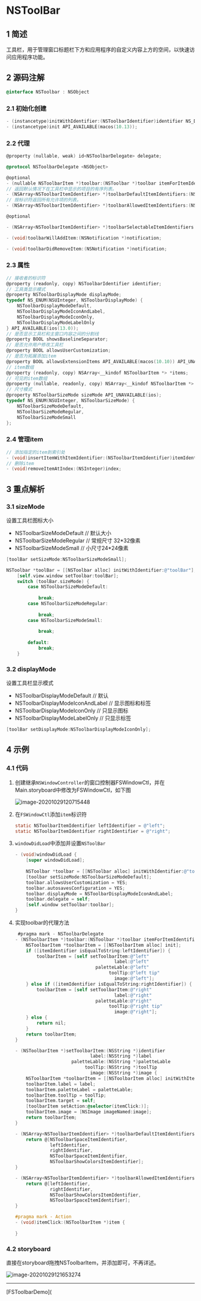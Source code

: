 # NSToolBar

## 1 简述

工具栏，用于管理窗口标题栏下方和应用程序的自定义内容上方的空间，以快速访问应用程序功能。

## 2 源码注解

```objective-c
@interface NSToolbar : NSObject
```

### 2.1 **初始化创建**

```objective-c
- (instancetype)initWithIdentifier:(NSToolbarIdentifier)identifier NS_DESIGNATED_INITIALIZER;
- (instancetype)init API_AVAILABLE(macos(10.13));
```

### 2.2 **代理**

```objective-c
@property (nullable, weak) id<NSToolbarDelegate> delegate;

@protocol NSToolbarDelegate <NSObject>

@optional
- (nullable NSToolbarItem *)toolbar:(NSToolbar *)toolbar itemForItemIdentifier:(NSToolbarItemIdentifier)itemIdentifier willBeInsertedIntoToolbar:(BOOL)flag;
// 返回默认情况下在工具栏中显示的项目的有序列表。
- (NSArray<NSToolbarItemIdentifier> *)toolbarDefaultItemIdentifiers:(NSToolbar *)toolbar;
// 按标识符返回所有允许项的列表。
- (NSArray<NSToolbarItemIdentifier> *)toolbarAllowedItemIdentifiers:(NSToolbar *)toolbar;

@optional

- (NSArray<NSToolbarItemIdentifier> *)toolbarSelectableItemIdentifiers:(NSToolbar *)toolbar;

- (void)toolbarWillAddItem:(NSNotification *)notification;

- (void)toolbarDidRemoveItem:(NSNotification *)notification;
```

### 2.3 **属性**

```objective-c
// 接收者的标识符
@property (readonly, copy) NSToolbarIdentifier identifier;
// 工具类显示模式
@property NSToolbarDisplayMode displayMode;
typedef NS_ENUM(NSUInteger, NSToolbarDisplayMode) {
    NSToolbarDisplayModeDefault,
    NSToolbarDisplayModeIconAndLabel,
    NSToolbarDisplayModeIconOnly,
    NSToolbarDisplayModeLabelOnly
} API_AVAILABLE(ios(13.0));
// 是否显示工具栏和主窗口内容之间的分割线
@property BOOL showsBaselineSeparator;
// 是否允许用户修改工具栏
@property BOOL allowsUserCustomization;
// 是否为拓展添加item
@property BOOL allowsExtensionItems API_AVAILABLE(macos(10.10)) API_UNAVAILABLE(ios);
// item数组
@property (readonly, copy) NSArray<__kindof NSToolbarItem *> *items;
// 可见的item数组
@property (nullable, readonly, copy) NSArray<__kindof NSToolbarItem *> *visibleItems;
// 尺寸模式
@property NSToolbarSizeMode sizeMode API_UNAVAILABLE(ios);
typedef NS_ENUM(NSUInteger, NSToolbarSizeMode) {
    NSToolbarSizeModeDefault,
    NSToolbarSizeModeRegular,
    NSToolbarSizeModeSmall
};
```

### 2.4 **管理item**

```objective-c
// 添加指定的item到索引处
- (void)insertItemWithItemIdentifier:(NSToolbarItemIdentifier)itemIdentifier atIndex:(NSInteger)index;
// 删除item
- (void)removeItemAtIndex:(NSInteger)index;
```

## 3 重点解析

### 3.1 **sizeMode**

设置工具栏图标大小

- NSToolbarSizeModeDefault // 默认大小
- NSToolbarSizeModeRegular // 常规尺寸 32*32像素
- NSToolbarSizeModeSmall // 小尺寸24*24像素

```objective-c
[toolBar setSizeMode:NSToolbarSizeModeSmall];

NSToolbar *toolBar = [[NSToolbar alloc] initWithIdentifier:@"toolBar"];
    [self.view.window setToolbar:toolBar];
    switch (toolBar.sizeMode) {
        case NSToolbarSizeModeDefault:
            
            break;
        case NSToolbarSizeModeRegular:
            
            break;
        case NSToolbarSizeModeSmall:
            
            break;
            
        default:
            break;
    }
```

### 3.2 **displayMode**

设置工具栏显示模式

- NSToolbarDisplayModeDefault // 默认
- NSToolbarDisplayModeIconAndLabel // 显示图标和标签
- NSToolbarDisplayModeIconOnly // 只显示图标
- NSToolbarDisplayModeLabelOnly // 只显示标签

```objective-c
[toolBar setDisplayMode:NSToolbarDisplayModeIconOnly];
```

## 4 示例

### 4.1 代码

1. 创建继承`NSWindowController`的窗口控制器FSWindowCtl，并在Main.storyboard中修改为FSWindowCtl，如下图

   ![image-20201029120715448](https://tva1.sinaimg.cn/large/0081Kckwly1gk62qi6od1j30t10gn0uj.jpg)

2. 在`FSWindowCtl`添加`item`标识符

   ```objective-c
   static NSToolbarItemIdentifier leftIdentifier = @"left";
   static NSToolbarItemIdentifier rightIdentifier = @"right";
   ```

3. `windowDidLoad`中添加并设置`NSToolBar`

   ```objective-c
   - (void)windowDidLoad {
       [super windowDidLoad];
       
       NSToolbar *toolbar = [[NSToolbar alloc] initWithIdentifier:@"toolbar"];
       [toolbar setSizeMode:NSToolbarSizeModeDefault];
       toolbar.allowsUserCustomization = YES;
       toolbar.autosavesConfiguration = YES;
       toolbar.displayMode = NSToolbarDisplayModeIconAndLabel;
       toolbar.delegate = self;
       [self.window setToolbar:toolbar];
   }
   ```

4. 实现toolbar的代理方法

   ```objective-c
   	#pragma mark - NSToolbarDelegate
   - (NSToolbarItem *)toolbar:(NSToolbar *)toolbar itemForItemIdentifier:(NSToolbarItemIdentifier)itemIdentifier willBeInsertedIntoToolbar:(BOOL)flag {
       NSToolbarItem *toolbarItem = [[NSToolbarItem alloc] init];
       if ([itemIdentifier isEqualToString:leftIdentifier]) {
           toolbarItem = [self setToolbarItem:@"left"
                                        label:@"left"
                                 paletteLable:@"left"
                                      toolTip:@"left tip"
                                        image:@"left"];
       } else if ([itemIdentifier isEqualToString:rightIdentifier]) {
           toolbarItem = [self setToolbarItem:@"right"
                                        label:@"right"
                                 paletteLable:@"right"
                                      toolTip:@"right tip"
                                        image:@"right"];
       } else {
           return nil;
       }
       return toolbarItem;
   }
   
   - (NSToolbarItem *)setToolbarItem:(NSString *)identifier
                               label:(NSString *)label
                        paletteLable:(NSString *)paletteLable
                             toolTip:(NSString *)toolTip
                               image:(NSString *)image {
       NSToolbarItem *toolbarItem = [[NSToolbarItem alloc] initWithItemIdentifier:identifier];
       toolbarItem.label = label;
       toolbarItem.paletteLabel = paletteLable;
       toolbarItem.toolTip = toolTip;
       toolbarItem.target = self;
       [toolbarItem setAction:@selector(itemClick:)];
       toolbarItem.image = [NSImage imageNamed:image];
       return toolbarItem;
   }
   
   - (NSArray<NSToolbarItemIdentifier> *)toolbarDefaultItemIdentifiers:(NSToolbar *)toolbar {
       return @[NSToolbarSpaceItemIdentifier,
                leftIdentifier,
                rightIdentifier,
                NSToolbarSpaceItemIdentifier,
                NSToolbarShowColorsItemIdentifier];
   }
   
   - (NSArray<NSToolbarItemIdentifier> *)toolbarAllowedItemIdentifiers:(NSToolbar *)toolbar {
       return @[leftIdentifier,
                rightIdentifier,
                NSToolbarShowColorsItemIdentifier,
                NSToolbarSpaceItemIdentifier];
   }
   
   #pragma mark - Action
   - (void)itemClick:(NSToolbarItem *)item {
       
   }
   ```

### 4.2 storyboard

直接在storyboard拖拽NSToolbarItem，并添加即可，不再详述。

![image-20201029121653274](https://tva1.sinaimg.cn/large/0081Kckwly1gk630gzcbqj30f40bddgj.jpg)

---

[FSToolbarDemo](